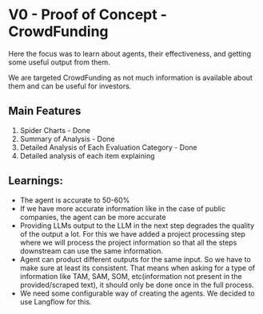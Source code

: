 # V0 - Proof of Concept - CrowdFunding

Here the focus was to learn about agents, their effectiveness, and getting some useful output from them.

We are targeted CrowdFunding as not much information is available about them and can be useful for investors.

## Main Features

1. Spider Charts - Done
2. Summary of Analysis - Done
3. Detailed Analysis of Each Evaluation Category - Done
4. Detailed analysis of each item explaining



## Learnings:

- The agent is accurate to 50-60%
- If we have more accurate information like in the case of public companies, the agent can be more accurate
- Providing LLMs output to the LLM in the next step degrades the quality of the output a lot. For this we have added
  a project processing step where we will process the project information so that all the steps downstream can use the
  same information.
- Agent can product different outputs for the same input. So we have to make sure at least its consistent. That means
  when asking for a type of information like TAM, SAM, SOM, etc(information not present in the provided/scraped text),
  it should only be done
  once in the full process.
- We need some configurable way of creating the agents. We decided to use Langflow for this.

